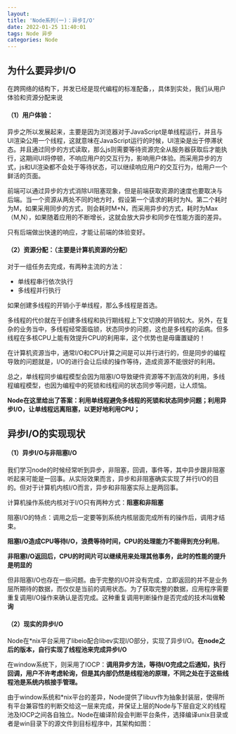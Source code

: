 ```yaml
---
layout: 
title: 'Node系列(一)：异步I/O'
date: 2022-01-25 11:40:01
tags: Node 异步
categories: Node
---
```






## 为什么要异步I/O

在跨网络的结构下，并发已经是现代编程的标准配备，，具体到实处，我们从用户体验和资源分配来说
<!-- more -->
#### （1）用户体验：

异步之所以发展起来，主要是因为浏览器对于JavaScript是单线程运行，并且与UI渲染公用一个线程，这就意味在JavaScript运行的时候，UI渲染是出于停滞状态。并且通过同步的方式读取，那么js则需要等待资源完全从服务器获取后才能执行，这期间UI将停顿，不响应用户的交互行为，影响用户体验。而采用异步的方式，js和UI渲染都不会处于等待状态，可以继续响应用户的交互行为，给用户一个鲜活的页面。

前端可以通过异步的方式消除UI阻塞现象，但是前端获取资源的速度也要取决与后端。当一个资源从两处不同的地方时，假设第一个请求的耗时为N。第二个耗时为M，如果采用同步的方式，则会耗时M+N，而采用异步的方式，耗时为Max（M,N），如果随着应用的不断增长，这就会放大异步和同步在性能方面的差异。

只有后端做出快速的响应，才能让前端的体验变好。

#### （2）资源分配：（主要是计算机资源的分配）

对于一组任务去完成，有两种主流的方法：

- 单线程串行依次执行
- 多线程并行执行

如果创建多线程的开销小于单线程，那么多线程是首选。

多线程的代价就在于创建多线程和执行期线程上下文切换的开销较大。另外，在复杂的业务当中，多线程经常面临锁，状态同步的问题，这也是多线程的诟病。但多线程在多核CPU上能有效提升CPU的利用率，这个优势也是毋庸置疑的！

在计算机资源当中，通常I/O和CPU计算之间是可以并行进行的，但是同步的编程导致的问题就是，I/O的进行会让后续的操作等待，造成资源不能很好的利用。

总之，单线程同步编程模型会因为阻塞I/O导致硬件资源等不到高效的利用，多线程编程模型，也因为编程中的死锁和线程间的状态同步等问题，让人烦恼。

**Node在这里给出了答案：利用单线程避免多线程的死锁和状态同步问题；利用异步I/O，让单线程远离阻塞，以更好地利用CPU；**

## 异步I/O的实现现状

#### （1）异步I/O与非阻塞I/O

我们学习node的时候经常听到异步，非阻塞，回调，事件等，其中异步跟非阻塞听起来可能是一回事。从实际效果而言，异步和非阻塞确实实现了并行I/O的目的。但对于计算机内核I/O而言，异步和非阻塞实际上是两回事。

计算机操作系统内核对于I/O只有两种方式：**阻塞和非阻塞**

阻塞I/O的特点：调用之后一定要等到系统内核层面完成所有的操作后，调用才结束。

**阻塞I/O造成CPU等待I/O，浪费等待时间，CPU的处理能力不能得到充分利用**。

<!-- ![image-20220126145306005](C:\Users\14240\AppData\Roaming\Typora\typora-user-images\image-20220126145306005.png) -->



<!-- image-20220126201025369 -->

**非阻塞I/O返回后，CPU的时间片可以继续用来处理其他事务，此时的性能的提升是明显的**

但非阻塞I/O也存在一些问题。由于完整的I/O并没有完成，立即返回的并不是业务层所期待的数据，而仅仅是当前的调用状态。为了获取完整的数据，应用程序需要重复调用I/O操作来确认是否完成。这种重复调用判断操作是否完成的技术叫做**轮询**

#### （2）现实的异步I/O

Node在*nix平台采用了libeio配合libev实现I/O部分，实现了异步I/O。**在node之后的版本，自行实现了线程池来完成异步I/O**

在window系统下，则采用了IOCP：**调用异步方法，等待I/O完成之后通知，执行回调，用户不许考虑轮询，但是其内部仍然是线程池的原理，不同之处在于这些线程池是系统内核接手管理。**

由于window系统和*nix平台的差异，Node提供了libuv作为抽象封装层，使得所有平台兼容性的判断交给这一层来完成，并保证上层的Node与下层自定义的线程池及IOCP之间各自独立。Node在编译阶段会判断平台条件，选择编译unix目录或者是win目录下的源文件到目标程序中，其架构如图：
<!-- 
![image-20220126202909536](C:\Users\14240\AppData\Roaming\Typora\typora-user-images\image-20220126202909536.png) -->



<!-- more -->




